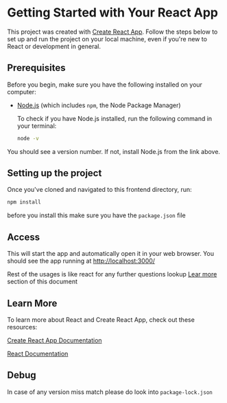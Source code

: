 # Getting Started with Your React App

This project was created with [Create React App](https://github.com/facebook/create-react-app). Follow the steps below to set up and run the project on your local machine, even if you're new to React or development in general.

## Prerequisites

Before you begin, make sure you have the following installed on your computer:

- [Node.js](https://nodejs.org/en/download/) (which includes `npm`, the Node Package Manager)
  
  To check if you have Node.js installed, run the following command in your terminal:
  ```bash
  node -v
  ```
You should see a version number. If not, install Node.js from the link above.

## Setting up the project

Once you've cloned and navigated to this frontend directory, run:

```bash
npm install
```
before you install this make sure you have the `package.json` file

## Access
This will start the app and automatically open it in your web browser. You should see the app running at [http://localhost:3000/](http://localhost:3000/)

Rest of the usages is like react for any further questions lookup [Lear more](#learn-more) section of this document 

## Learn More
To learn more about React and Create React App, check out these resources:

[Create React App Documentation](https://create-react-app.dev/docs/getting-started/)

[React Documentation](https://react.dev/)

## Debug 
In case of any version miss match please do look into `package-lock.json`